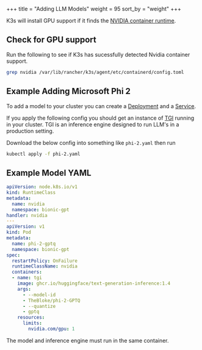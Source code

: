 +++
title = "Adding LLM Models"
weight = 95
sort_by = "weight"
+++

K3s will install GPU support if it finds the [NVIDIA container runtime](https://github.com/NVIDIA/libnvidia-container).

## Check for GPU support

Run the following to see if K3s has sucessfully detected Nvidia container support.

```sh
grep nvidia /var/lib/rancher/k3s/agent/etc/containerd/config.toml
```

## Example Adding Microsoft Phi 2

To add a model to your cluster you can create a [Deployment](https://kubernetes.io/docs/concepts/workloads/controllers/deployment/) and a [Service](https://kubernetes.io/docs/concepts/services-networking/service/).

If you apply the following config you should get an instance of [TGI](https://github.com/huggingface/text-generation-inference) running in your cluster. TGI is an inference engine designed to run LLM's in a production setting.

Download the below config into something like `phi-2.yaml` then run

```sh
kubectl apply -f phi-2.yaml
```

## Example Model YAML

```yml
apiVersion: node.k8s.io/v1
kind: RuntimeClass
metadata:
  name: nvidia
  namespace: bionic-gpt
handler: nvidia
---
apiVersion: v1
kind: Pod
metadata:
  name: phi-2-gptq
  namespace: bionic-gpt
spec:
  restartPolicy: OnFailure
  runtimeClassName: nvidia
  containers:
  - name: tgi
    image: ghcr.io/huggingface/text-generation-inference:1.4
    args: 
      - --model-id 
      - TheBloke/phi-2-GPTQ
      - --quantize 
      - gptq
    resources:
      limits:
        nvidia.com/gpu: 1
```

The model and inference engine must run in the same container.